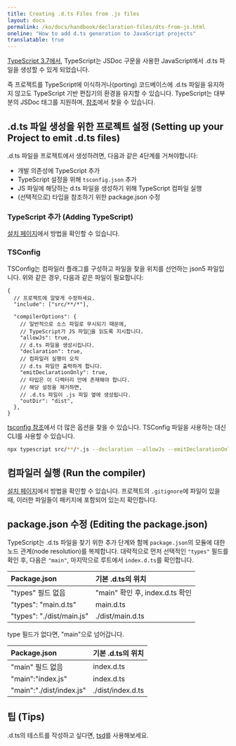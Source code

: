 ```yaml
---
title: Creating .d.ts Files from .js files
layout: docs
permalink: /ko/docs/handbook/declaration-files/dts-from-js.html
oneline: "How to add d.ts generation to JavaScript projects"
translatable: true
---
```


[TypeScript 3.7에서](https://www.typescriptlang.org/docs/handbook/release-notes/typescript-3-7.html#--declaration-and---allowjs),
TypeScript는 JSDoc 구문을 사용한 JavaScript에서 .d.ts 파일을 생성할 수 있게 되었습니다.

즉 프로젝트를 TypeScript에 이식하거나(porting) 코드베이스에 .d.ts 파일을 유지하지 않고도 TypeScript 기반 편집기의 환경을 유지할 수 있습니다.
TypeScript는 대부분의 JSDoc 태그를 지원하며, [참조](https://www.typescriptlang.org/docs/handbook/type-checking-javascript-files.html#supported-jsdoc)에서 찾을 수 있습니다.

## .d.ts 파일 생성을 위한 프로젝트 설정 (Setting up your Project to emit .d.ts files)

.d.ts 파일을 프로젝트에서 생성하려면, 다음과 같은 4단계를 거쳐야합니다:

* 개발 의존성에 TypeScript 추가
* TypeScript 설정을 위해 `tsconfig.json` 추가
* JS 파일에 해당하는 d.ts 파일을 생성하기 위해 TypeScript 컴파일 실행
* (선택적으로) 타입을 참조하기 위한 package.json 수정

### TypeScript 추가 (Adding TypeScript)

[설치 페이지](https://www.typescriptlang.org/download)에서 방법을 확인할 수 있습니다.

### TSConfig

TSConfig는 컴파일러 플래그를 구성하고 파일을 찾을 위치를 선언하는 json5 파일입니다.
위와 같은 경우, 다음과 같은 파일이 필요합니다:

```jsonc tsconfig
{
  // 프로젝트에 알맞게 수정하세요.
  "include": ["src/**/*"],

  "compilerOptions": {
    // 일반적으로 소스 파일로 무시되기 때문에,
    // TypeScript가 JS 파일을 읽도록 지시합니다.
    "allowJs": true,
    // d.ts 파일을 생성시킵니다.
    "declaration": true,
    // 컴파일러 실행이 오직
    // d.ts 파일만 출력하게 합니다.
    "emitDeclarationOnly": true,
    // 타입은 이 디렉터리 안에 존재해야 합니다.
    // 해당 설정을 제거하면,
    // .d.ts 파일이 .js 파일 옆에 생성됩니다.
    "outDir": "dist",
  },
}
```

[tsconfig 참조](/reference)에서 더 많은 옵션을 찾을 수 있습니다.
TSConfig 파일을 사용하는 대신 CLI를 사용할 수 있습니다.

```sh
npx typescript src/**/*.js --declaration --allowJs --emitDeclarationOnly --outDir types
```

## 컴파일러 실행 (Run the compiler)

[설치 페이지](https://www.typescriptlang.org/download)에서 방법을 확인할 수 있습니다.
프로젝트의 `.gitignore`에 파일이 있을 때, 이러한 파일들이 패키지에 포함되어 있는지 확인합니다.

## package.json 수정 (Editing the package.json)

TypeScript는 .d.ts 파일을 찾기 위한 추가 단계와 함께 `package.json`의 모듈에 대한 노드 관계(node resolution)를 복제합니다.
대략적으로 먼저 선택적인 `"types"` 필드를 확인 후, 다음은 `"main"`, 마지막으로 루트에서 `index.d.ts`를 확인합니다.

| Package.json              | 기본 .d.ts의 위치                 |
| :------------------------ | :----------------------------- |
| "types" 필드 없음           | "main" 확인 후, index.d.ts 확인   |
| "types": "main.d.ts"      | main.d.ts                      |
| "types": "./dist/main.js" | ./dist/main.d.ts               |

type 필드가 없다면, "main"으로 넘어갑니다.

| Package.json             | 기본 .d.ts의 위치            |
| :----------------------- | :------------------------ |
| "main" 필드 없음           | index.d.ts                |
| "main":"index.js"        | index.d.ts                |
| "main":"./dist/index.js" | ./dist/index.d.ts         |

## 팁 (Tips)

.d.ts의 테스트를 작성하고 싶다면, [tsd](https://github.com/SamVerschueren/tsd)를 사용해보세요.
